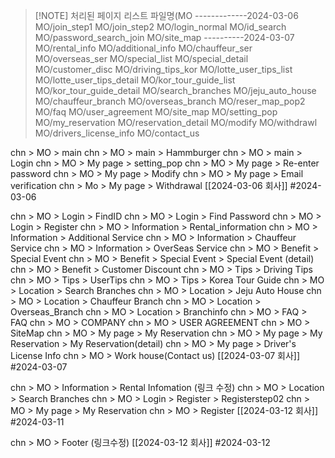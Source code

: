 
> [!NOTE] 처리된 페이지 리스트 파일명(MO 
> -------------2024-03-06
> MO/join_step1
> MO/join_step2
> MO/login_normal
> MO/id_search
> MO/password_search_join
> MO/site_map
> ----------2024-03-07
> MO/rental_info
> MO/additional_info
> MO/chauffeur_ser
> MO/overseas_ser
> MO/special_list
> MO/special_detail
> MO/customer_disc
> MO/driving_tips_kor
> MO/lotte_user_tips_list
> MO/lotte_user_tips_detail
> MO/kor_tour_guide_list
> MO/kor_tour_guide_detail
> MO/search_branches
> MO/jeju_auto_house
> MO/chauffeur_branch
> MO/overseas_branch
> MO/reser_map_pop2
> MO/faq
> MO/user_agreement
> MO/site_map
> MO/setting_pop
> MO/my_reservation
> MO/reservation_detail
> MO/modify
> MO/withdrawl
> MO/drivers_license_info
> MO/contact_us

chn > MO > main
chn > MO > main > Hammburger 
chn > MO > main > Login
chn > MO > My page > setting_pop
chn > MO > My page > Re-enter password
chn > MO > My page > Modify
chn > MO > My page > Email verification
chn > Mo > My page > Withdrawal
[[2024-03-06 회사]]
#2024-03-06

chn > MO > Login > FindID
chn > MO > Login > Find Password
chn > MO > Login > Register
chn > MO > Information > Rental_information
chn > MO > Information > Additional Service
chn > MO > Information > Chauffeur Service
chn > MO > Information > OverSeas Service
chn > MO > Benefit > Special Event
chn > MO > Benefit > Special Event > Special Event (detail)
chn > MO > Benefit > Customer Discount
chn > MO > Tips > Driving Tips
chn > MO > Tips > UserTips
chn > MO > Tips > Korea Tour Guide
chn > MO > Location > Search Branches
chn > MO > Location > Jeju Auto House
chn > MO > Location > Chauffeur Branch
chn > MO > Location > Overseas_Branch
chn > MO > Location > Branchinfo
chn > MO > FAQ > FAQ
chn > MO > COMPANY
chn > MO > USER AGREEMENT
chn > MO > SiteMap
chn > MO > My page > My Reservation
chn > MO > My page > My Reservation > My Reservation(detail)
chn > MO > My page > Driver's License Info
chn > MO > Work house(Contact us)
[[2024-03-07 회사]]
#2024-03-07 


chn > MO > Information > Rental Infomation (링크 수정)
chn > MO > Location > Search Branches
chn > MO > Login > Register > Registerstep02
chn > MO > My page > My Reservation 
chn > MO > Register 
[[2024-03-12 회사]]
#2024-03-11


chn > MO > Footer (링크수정)
[[2024-03-12 회사]]
#2024-03-12 